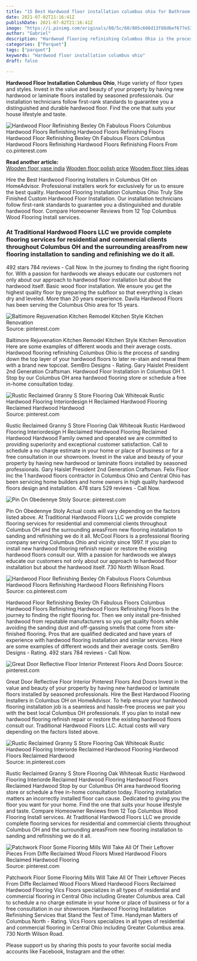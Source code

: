 ```yaml
---
title: "15 Best Hardwood floor installation columbus ohio for Bathroom Tiles"
date: 2021-07-02T21:16:41Z
publishDate: 2021-07-02T21:16:41Z
image: "https://i.pinimg.com/originals/80/5c/60/805c608d13f88d6ef677e5323c57ad4b.jpg"
author: "Gabriel"
description: "Hardwood flooring refinishing Columbus Ohio is the process of sanding down the top layer of your hardwood floors to later re-stain and reseal them with a brand new topcoat. Buckeye Hardwood is a small employee-owned company that has taken a stance to only install restore REAL hardwood floors. Hardwood floor installation columbus ohio"
categories: ["Parquet"]
tags: ["parquet"]
keywords: "Hardwood floor installation columbus ohio"
draft: false

---
```

<!-- Head tag Code -->
**Hardwood Floor Installation Columbus Ohio**, Huge variety of floor types and styles. Invest in the value and beauty of your property by having new hardwood or laminate floors installed by seasoned professionals. Our installation technicians follow first-rank standards to guarantee you a distinguished and durable hardwood floor. Find the one that suits your house lifestyle and taste.

![Hardwood Floor Refinishing Bexley Oh Fabulous Floors Columbus Hardwood Floors Refinishing Hardwood Floors Refinishing Floors](https://i.pinimg.com/736x/2b/12/18/2b1218978565b646867012e24569f6b4.jpg "Hardwood Floor Refinishing Bexley Oh Fabulous Floors Columbus Hardwood Floors Refinishing Hardwood Floors Refinishing Floors")
Hardwood Floor Refinishing Bexley Oh Fabulous Floors Columbus Hardwood Floors Refinishing Hardwood Floors Refinishing Floors From co.pinterest.com

**Read another article:**  
[Wooden floor vase india](/wooden-floor-vase-india/)
[Wooden floor polish price](/wooden-floor-polish-price/)
[Wooden floor tiles ideas](/wooden-floor-tiles-ideas/)


Hire the Best Hardwood Flooring Installers in Columbus OH on HomeAdvisor. Professional installers work for exclusively for us to ensure the best quality. Hardwood Flooring Installation Columbus Ohio Truly Site Finished Custom Hardwood Floor Installation. Our installation technicians follow first-rank standards to guarantee you a distinguished and durable hardwood floor. Compare Homeowner Reviews from 12 Top Columbus Wood Flooring Install services.

### At Traditional Hardwood Floors LLC we provide complete flooring services for residential and commercial clients throughout Columbus OH and the surrounding areasFrom new flooring installation to sanding and refinishing we do it all.

492 stars 784 reviews - Call Now. In the journey to finding the right flooring for. With a passion for hardwoods we always educate our customers not only about our approach to hardwood floor installation but about the hardwood itself. Basic wood floor installation. We ensure you get the highest quality floor by preparing the subfloor so that everything is clean dry and leveled. More than 20 years experience. Davila Hardwood Floors has been serving the Columbus Ohio area for 15 years.


![Baltimore Rejuvenation Kitchen Remodel Kitchen Style Kitchen Renovation](https://i.pinimg.com/564x/13/e1/62/13e1622f289cb67a79c14b98bb5eee44.jpg "Baltimore Rejuvenation Kitchen Remodel Kitchen Style Kitchen Renovation")
Source: pinterest.com

Baltimore Rejuvenation Kitchen Remodel Kitchen Style Kitchen Renovation Here are some examples of different woods and their average costs. Hardwood flooring refinishing Columbus Ohio is the process of sanding down the top layer of your hardwood floors to later re-stain and reseal them with a brand new topcoat. SemBro Designs - Rating. Gary Haislet President 2nd Generation Craftsman. Hardwood Floor Installation in Columbus OH 1. Stop by our Columbus OH area hardwood flooring store or schedule a free in-home consultation today.

![Rustic Reclaimed Granny S Store Flooring Oak Whiteoak Rustic Hardwood Flooring Interiordesign H Reclaimed Hardwood Flooring Reclaimed Hardwood Hardwood](https://i.pinimg.com/736x/1f/be/3b/1fbe3b4c28792801a2e52291a990df38.jpg "Rustic Reclaimed Granny S Store Flooring Oak Whiteoak Rustic Hardwood Flooring Interiordesign H Reclaimed Hardwood Flooring Reclaimed Hardwood Hardwood")
Source: pinterest.com

Rustic Reclaimed Granny S Store Flooring Oak Whiteoak Rustic Hardwood Flooring Interiordesign H Reclaimed Hardwood Flooring Reclaimed Hardwood Hardwood Family owned and operated we are committed to providing superiority and exceptional customer satisfaction. Call to schedule a no charge estimate in your home or place of business or for a free consultation in our showroom. Invest in the value and beauty of your property by having new hardwood or laminate floors installed by seasoned professionals. Gary Haislet President 2nd Generation Craftsman. Felix Floor Inc the 1 hardwood floors contractor in Columbus Ohio and Central Ohio has been servicing home builders and home owners in high quality hardwood floors design and installation. 478 stars 529 reviews - Call Now.

![Pin On Obedennye Stoly](http://www.ohiowoodlands.com/assets/images/spalted%20table/amish%20collection%2013.jpg "Pin On Obedennye Stoly")
Source: pinterest.com

Pin On Obedennye Stoly Actual costs will vary depending on the factors listed above. At Traditional Hardwood Floors LLC we provide complete flooring services for residential and commercial clients throughout Columbus OH and the surrounding areasFrom new flooring installation to sanding and refinishing we do it all. McCool Floors is a professional flooring company serving Columbus Ohio and vicinity since 1997. If you plan to install new hardwood flooring refinish repair or restore the existing hardwood floors consult our. With a passion for hardwoods we always educate our customers not only about our approach to hardwood floor installation but about the hardwood itself. 730 North Wilson Road.

![Hardwood Floor Refinishing Bexley Oh Fabulous Floors Columbus Hardwood Floors Refinishing Hardwood Floors Refinishing Floors](https://i.pinimg.com/736x/2b/12/18/2b1218978565b646867012e24569f6b4.jpg "Hardwood Floor Refinishing Bexley Oh Fabulous Floors Columbus Hardwood Floors Refinishing Hardwood Floors Refinishing Floors")
Source: co.pinterest.com

Hardwood Floor Refinishing Bexley Oh Fabulous Floors Columbus Hardwood Floors Refinishing Hardwood Floors Refinishing Floors In the journey to finding the right flooring for. Then we only install pre-finished hardwood from reputable manufacturers so you get quality floors while avoiding the sanding dust and off-gassing smells that come from site-finished flooring. Pros that are qualified dedicated and have years of experience with hardwood flooring installation and similar services. Here are some examples of different woods and their average costs. SemBro Designs - Rating. 492 stars 784 reviews - Call Now.

![Great Door Reflective Floor Interior Pinterest Floors And Doors](https://s-media-cache-ak0.pinimg.com/236x/79/16/09/7916095db5f7ccc8c3ff3be1a187d6c6.jpg "Great Door Reflective Floor Interior Pinterest Floors And Doors")
Source: pinterest.com

Great Door Reflective Floor Interior Pinterest Floors And Doors Invest in the value and beauty of your property by having new hardwood or laminate floors installed by seasoned professionals. Hire the Best Hardwood Flooring Installers in Columbus OH on HomeAdvisor. To help ensure your hardwood flooring installation job is a seamless and hassle-free process we pair you with the best local Columbus OH professionals. If you plan to install new hardwood flooring refinish repair or restore the existing hardwood floors consult our. Traditional Hardwood Floors LLC. Actual costs will vary depending on the factors listed above.

![Rustic Reclaimed Granny S Store Flooring Oak Whiteoak Rustic Hardwood Flooring Interiorde Reclaimed Hardwood Flooring Hardwood Floors Reclaimed Hardwood](https://i.pinimg.com/736x/11/be/64/11be641e048ee858675d1556ee166a28.jpg "Rustic Reclaimed Granny S Store Flooring Oak Whiteoak Rustic Hardwood Flooring Interiorde Reclaimed Hardwood Flooring Hardwood Floors Reclaimed Hardwood")
Source: in.pinterest.com

Rustic Reclaimed Granny S Store Flooring Oak Whiteoak Rustic Hardwood Flooring Interiorde Reclaimed Hardwood Flooring Hardwood Floors Reclaimed Hardwood Stop by our Columbus OH area hardwood flooring store or schedule a free in-home consultation today. Flooring installation matters an incorrectly installed floor can cause. Dedicated to giving you the floor you want for your home. Find the one that suits your house lifestyle and taste. Compare Homeowner Reviews from 12 Top Columbus Wood Flooring Install services. At Traditional Hardwood Floors LLC we provide complete flooring services for residential and commercial clients throughout Columbus OH and the surrounding areasFrom new flooring installation to sanding and refinishing we do it all.

![Patchwork Floor Some Flooring Mills Will Take All Of Their Leftover Pieces From Diffe Reclaimed Wood Floors Mixed Hardwood Floors Reclaimed Hardwood Flooring](https://i.pinimg.com/originals/80/5c/60/805c608d13f88d6ef677e5323c57ad4b.jpg "Patchwork Floor Some Flooring Mills Will Take All Of Their Leftover Pieces From Diffe Reclaimed Wood Floors Mixed Hardwood Floors Reclaimed Hardwood Flooring")
Source: pinterest.com

Patchwork Floor Some Flooring Mills Will Take All Of Their Leftover Pieces From Diffe Reclaimed Wood Floors Mixed Hardwood Floors Reclaimed Hardwood Flooring Vics Floors specializes in all types of residential and commercial flooring in Central Ohio including Greater Columbus area. Call to schedule a no charge estimate in your home or place of business or for a free consultation in our showroom. Hardwood Flooring Installation Refinishing Services that Stand the Test of Time. Handyman Matters of Columbus North - Rating. Vics Floors specializes in all types of residential and commercial flooring in Central Ohio including Greater Columbus area. 730 North Wilson Road.

Please support us by sharing this posts to your favorite social media accounts like Facebook, Instagram and the other.

